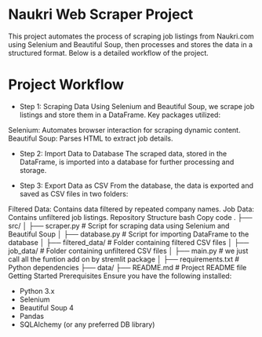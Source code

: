 
# Naukri Web Scraper Project
This project automates the process of scraping job listings from Naukri.com using Selenium and Beautiful Soup, then processes and stores the data in a structured format. Below is a detailed workflow of the project.

# Project Workflow

- Step 1: Scraping Data
Using Selenium and Beautiful Soup, we scrape job listings and store them in a DataFrame. Key packages utilized:

Selenium: Automates browser interaction for scraping dynamic content.
Beautiful Soup: Parses HTML to extract job details.

- Step 2: Import Data to Database
The scraped data, stored in the DataFrame, is imported into a database for further processing and storage.

- Step 3: Export Data as CSV
From the database, the data is exported and saved as CSV files in two folders:

Filtered Data: Contains data filtered by repeated company names.
Job Data: Contains unfiltered job listings.
Repository Structure
bash
Copy code
.
├── src/
│   ├── scraper.py      # Script for scraping data using Selenium and Beautiful Soup
│   ├── database.py     # Script for importing DataFrame to the database
│   ├── filtered_data/     # Folder containing filtered CSV files
│   ├── job_data/          # Folder containing unfiltered CSV files
│   ├── main.py         # we just call all the funtion add on by stremlit package
│   ├── requirements.txt       # Python dependencies
├── data/
├── README.md              # Project README file
Getting Started
Prerequisites
Ensure you have the following installed:

- Python 3.x
- Selenium
- Beautiful Soup 4
- Pandas
- SQLAlchemy (or any preferred DB library)